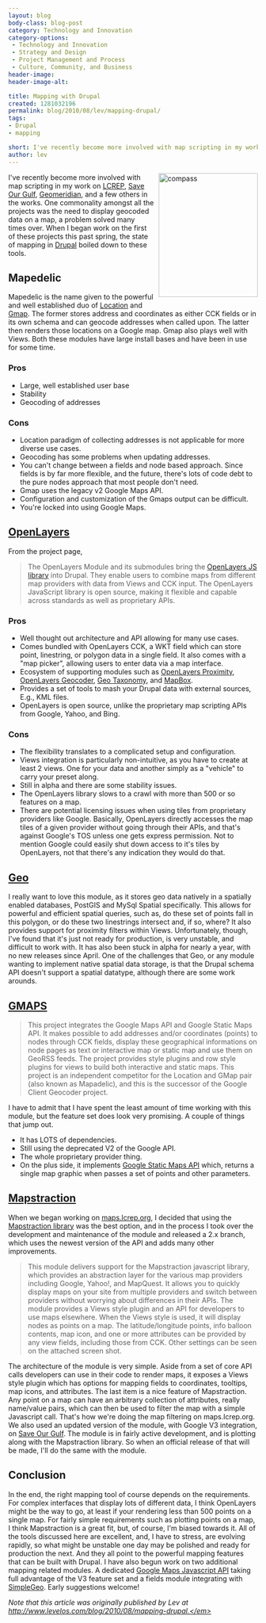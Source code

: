 ```yaml
---
layout: blog
body-class: blog-post
category: Technology and Innovation
category-options:
 - Technology and Innovation
 - Strategy and Design
 - Project Management and Process
 - Culture, Community, and Business
header-image:
header-image-alt:

title: Mapping with Drupal
created: 1281032196
permalink: blog/2010/08/lev/mapping-drupal/
tags:
- Drupal
- mapping

short: I've recently become more involved with map scripting in my work on LCREP, Save Our Gulf, Geomeridian, and a few others in the works.
author: lev
---
```

<p><img alt="compass" height="250" src="http://www.levelos.com/files/compass.png" style="float: right; margin: 0 0 10px 10px; border: none" width="200" /> I&#39;ve recently become more involved with map scripting in my work on <a href="http://maps.lcrep.org">LCREP</a>, <a href="http://saveourgulf.org/observations">Save Our Gulf</a>, <a href="http://geomeridian.com">Geomeridian</a>, and a few others in the works. One commonality amongst all the projects was the need to display geocoded data on a map, a problem solved many times over. When I began work on the first of these projects this past spring, the state of mapping in <a href="http://drupal.org">Drupal</a> boiled down to these tools.</p><h2>Mapedelic</h2><p>Mapedelic is the name given to the powerful and well established duo of <a href="http://drupal.org/project/location">Location</a> and <a href="http://drupal.org/project/gmap">Gmap</a>. The former stores address and coordinates as either CCK fields or in its own schema and can geocode addresses when called upon. The latter then renders those locations on a Google map. Gmap also plays well with Views. Both these modules have large install bases and have been in use for some time.</p><h3>Pros</h3><ul><li>Large, well established user base</li><li>Stability</li><li>Geocoding of addresses</li></ul><h3>Cons</h3><ul><li>Location paradigm of collecting addresses is not applicable for more diverse use cases.</li><li>Geocoding has some problems when updating addresses.</li><li>You can&#39;t change between a fields and node based approach. Since fields is by far more flexible, and the future, there&#39;s lots of code debt to the pure nodes approach that most people don&#39;t need.</li><li>Gmap uses the legacy v2 Google Maps API.</li><li>Configuration and customization of the Gmaps output can be difficult.</li><li>You&#39;re locked into using Google Maps.</li></ul><h2><a href="http://drupal.org/project/openlayers">OpenLayers</a></h2><p>From the project page,</p><blockquote>The OpenLayers Module and its submodules bring the <a href="http://openlayers.org">OpenLayers JS library</a> into Drupal. They enable users to combine maps from different map providers with data from Views and CCK input. The OpenLayers JavaScript library is open source, making it flexible and capable across standards as well as proprietary APIs.</blockquote><h3>Pros</h3><ul><li>Well thought out architecture and API allowing for many use cases.</li><li>Comes bundled with OpenLayers CCK, a WKT field which can store point, linestring, or polygon data in a single field. It also comes with a &quot;map picker&quot;, allowing users to enter data via a map interface.</li><li>Ecosystem of supporting modules such as <a href="http://drupal.org/project/openlayers_proximity">OpenLayers Proximity</a>, <a href="http://drupal.org/project/openlayers_geocoder">OpenLayers Geocoder</a>, <a href="http://drupal.org/project/geotaxonomy">Geo Taxonomy</a>, and <a href="http://drupal.org/project/mapbox">MapBox</a>.</li><li>Provides a set of tools to mash your Drupal data with external sources, E.g., KML files.</li><li>OpenLayers is open source, unlike the proprietary map scripting APIs from Google, Yahoo, and Bing.</li></ul><h3>Cons</h3><ul><li>The flexibility translates to a complicated setup and configuration.</li><li>Views integration is particularly non-intuitive, as you have to create at least 2 views. One for your data and another simply as a &quot;vehicle&quot; to carry your preset along.</li><li>Still in alpha and there are some stability issues.</li><li>The OpenLayers library slows to a crawl with more than 500 or so features on a map.</li><li>There are potential licensing issues when using tiles from proprietary providers like Google. Basically, OpenLayers directly accesses the map tiles of a given provider without going through their APIs, and that&#39;s against Google&#39;s TOS unless one gets express permission. Not to mention Google could easily shut down access to it&#39;s tiles by OpenLayers, not that there&#39;s any indication they would do that.</li></ul><h2><a href="http://drupal.org/project/geo">Geo</a></h2><p>I really want to love this module, as it stores geo data natively in a spatially enabled databases, PostGIS and MySql Spatial specifically. This allows for powerful and efficient spatial queries, such as, do these set of points fall in this polygon, or do these two linestrings intersect and, if so, where? It also provides support for proximity filters within Views. Unfortunately, though, I&#39;ve found that it&#39;s just not ready for production, is very unstable, and difficult to work with. It has also been stuck in alpha for nearly a year, with no new releases since April. One of the challenges that Geo, or any module wanting to implement native spatial data storage, is that the Drupal schema API doesn&#39;t support a spatial datatype, although there are some work arounds.</p><h2><a href="http://drupal.org/project/gmaps">GMAPS</a></h2><blockquote>This project integrates the Google Maps API and Google Static Maps API. It makes possible to add addresses and/or coordinates (points) to nodes through CCK fields, display these geographical informations on node pages as text or interactive map or static map and use them on GeoRSS feeds. The project provides style plugins and row style plugins for views to build both interactive and static maps. This project is an independent competitor for the Location and GMap pair (also known as Mapadelic), and this is the successor of the Google Client Geocoder project.</blockquote><p>I have to admit that I have spent the least amount of time working with this module, but the feature set does look very promising. A couple of things that jump out.</p><ul><li>It has LOTS of dependencies.</li><li>Still using the deprecated V2 of the Google API.</li><li>The whole proprietary provider thing.</li><li>On the plus side, it implements <a href="http://code.google.com/apis/maps/documentation/staticmaps/">Google Static Maps API</a> which, returns a single map graphic when passes a set of points and other parameters.</li></ul><h2><a href="http://drupal.org/project/mapstraction">Mapstraction</a></h2><p>When we began working on <a href="http://maps.lcrep.org">maps.lcrep.org</a>, I decided that using the <a href="http://mapstraction.com">Mapstraction library</a> was the best option, and in the process I took over the development and maintenance of the module and released a 2.x branch, which uses the newest version of the API and adds many other improvements.</p><blockquote>This module delivers support for the Mapstraction javascript library, which provides an abstraction layer for the various map providers including Google, Yahoo!, and MapQuest. It allows you to quickly display maps on your site from multiple providers and switch between providers without worrying about differences in their APIs. The module provides a Views style plugin and an API for developers to use maps elsewhere. When the Views style is used, it will display nodes as points on a map. The latitude/longitude points, info balloon contents, map icon, and one or more attributes can be provided by any view fields, including those from CCK. Other settings can be seen on the attached screen shot.</blockquote><p>The architecture of the module is very simple. Aside from a set of core API calls developers can use in their code to render maps, it exposes a Views style plugin which has options for mapping fields to coordinates, tooltips, map icons, and attributes. The last item is a nice feature of Mapstraction. Any point on a map can have an arbitrary collection of attributes, really name/value pairs, which can then be used to filter the map with a simple Javascript call. That&#39;s how we&#39;re doing the map filtering on maps.lcrep.org. We also used an updated version of the module, with Google V3 integration, on <a href="http://saveourgulf.org">Save Our Gulf</a>. The module is in fairly active development, and is plotting along with the Mapstraction library. So when an official release of that will be made, I&#39;ll do the same with the module.</p><h2>Conclusion</h2><p>In the end, the right mapping tool of course depends on the requirements. For complex interfaces that display lots of different data, I think OpenLayers might be the way to go, at least if your rendering less than 500 points on a single map. For fairly simple requirements such as plotting points on a map, I think Mapstraction is a great fit, but, of course, I&#39;m biased towards it. All of the tools discussed here are excellent, and, I have to stress, are evolving rapidly, so what might be unstable one day may be polished and ready for production the next. And they all point to the powerful mapping features that can be built with Drupal. I have also begun work on two additional mapping related modules. A dedicated <a href="http://code.google.com/apis/maps/documentation/javascript/">Google Maps Javascript API</a> taking full advantage of the V3 feature set and a fields module integrating with <a href="http://simplegeo.com/">SimpleGeo</a>. Early suggestions welcome!</p>

<em>Note that this article was originally published by Lev at http://www.levelos.com/blog/2010/08/mapping-drupal.</em>
